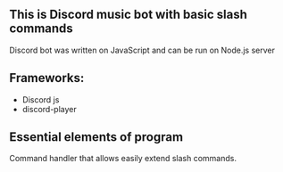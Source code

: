 ## This is Discord music bot with basic slash commands
Discord bot was written on JavaScript and can be run on Node.js server

## Frameworks:
- Discord js
- discord-player

## Essential elements of program
Command handler that allows easily extend slash commands.
